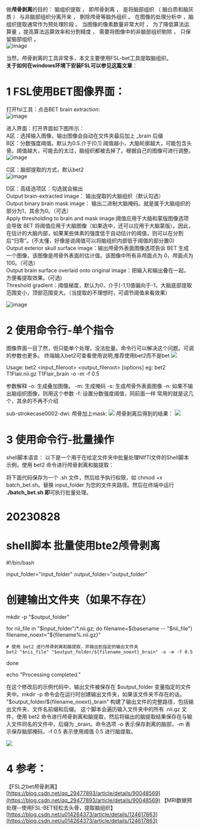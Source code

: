 做**颅骨剥离**的目的：
脑组织提取 ， 即颅骨剥离 ， 是将脑部组织 （ 脑白质和脑灰质 ） 与非脑部组织分离开来 ， 剔除颅骨等脑外组织 。 在图像的处理分析中 ，脑组织提取通常作为预处理阶段 。 当图像的像素数量非常大时 ， 为了降低算法运算量 ，提高算法运算效率和分割精度 ， 需要将图像中的非脑部组织剔除 ， 只保留脑部组织 。   
![image](https://github.com/Alexa2077/Preprocessing-of-stroke-MRI-data/assets/59952693/eeb23410-39a3-425d-b416-1ac177d943f1)
  
当然，颅骨剥离的工具非常多，本文主要使用FSL-bet工具提取脑组织。  
**关于如何在windows环境下安装FSL可以参见这篇文章**：  

# 1 FSL使用BET图像界面：  
打开fsl工具：点击BET brain extraction:  
![image](https://github.com/Alexa2077/Preprocessing-of-stroke-MRI-data/assets/59952693/e3d56725-332d-48f4-ae3a-a1b368c1f2cb)  
  

进入界面：打开界面如下图所示：  
A区：选择输入图像，输出图像会自动在文件夹最后加上 _brain 后缀  
B区：分数强度阈值。默认为0.5.介于[0,1] 阈值越小，大脑轮廓越大，可能包含头骨。阈值越大，可能去的太过，脑组织都被去掉了。根据自己的图像可进行调整。  
![image](https://github.com/Alexa2077/Preprocessing-of-stroke-MRI-data/assets/59952693/95989076-a155-4e83-b409-f66433556e75)
  

C区：脑部提取的方式，默认bet2  
![image](https://github.com/Alexa2077/Preprocessing-of-stroke-MRI-data/assets/59952693/079cb53a-47d1-4d61-84f9-a0fbd0dbbfd3)   

  
D区：高级选项区：勾选就会输出  
	Output brain-extracted image： 输出提取的大脑组织（默认勾选）  
	Output binary brain mask image： 输出二进制大脑掩码。就是属于大脑组织的部分为1，其余为0。（可选）   
	Apply thresholding to brain and mask image:阈值应用于大脑和蒙版图像选项会导致 BET 将阈值应用于大脑图像（如果选中，还可以应用于大脑蒙版）。因此，在估计的大脑内部，如果某些体素的强度低于自动估计的阈值，则可以在分割后“归零”。(不太懂，好像是说阈值可以将脑组织内部低于阈值的部分置0)  
	Output exterior skull surface image：输出颅骨外表面图像选项告诉 BET 生成一个图像，该图像是颅骨外表面的估计值。该图像中所有非颅面点为 0，颅面点为 100。（可选）  
	Output brain surface overlaid onto original image：把输入和输出叠在一起，方便看提取效果。(可选)  
	Threshold gradient：阈值梯度，默认为0，介于[-1,1]值偏向于-1，大脑底部提取范围变小，顶部范围变大。（当提取的不理想时，可调节阈值来看效果）

![image](https://github.com/Alexa2077/Preprocessing-of-stroke-MRI-data/assets/59952693/ab20fa9f-7a2c-4a65-9b03-b2d457a74322)
   
	

# 2 使用命令行-单个指令
图像界面一目了然，但只能单个处理，没法批量。命令行可以解决这个问题。可调的参数也更多。
终端输入bet2可查看使用说明,推荐使用bet2而不是bet
![](6850c1a8896acbce0e570f625f7894cf)

Usage: 
bet2 <input_fileroot> <output_fileroot> [options]
eg: bet2 T1Flair.nii.gz T1Flair_brain -o -m -f 0.5

参数解释
-o: 生成叠加图像。
-m: 生成掩码
-s: 生成颅骨外表面图像
-n: 如果不输出脑组织图像，则用这个参数
-f: 设置分数强度阈值，同前面一样
常用的就是这几个，其余的不再不介绍

sub-strokecase0002-dwi: 颅骨加上mask:
![](b2770f8a59f43802d52b1ddfa7b41570)
颅骨剥离后得到的结果：
![](633718859a2bfcd73159631befda4354)

# 3 使用命令行-批量操作

shell脚本语言：
以下是一个用于在给定文件夹中批量处理NIfTI文件的Shell脚本示例，使用 bet2 命令进行颅骨剥离和脑提取：

将下面代码保存为一个 .sh 文件，然后给予执行权限，如 chmod +x batch_bet.sh。替换 input_folder 为您的文件夹路径。然后在终端中运行 **./batch_bet.sh 即**可执行批量处理。


# 20230828
# shell脚本 批量使用bte2颅骨剥离
#!/bin/bash



input_folder="input_folder"
output_folder="output_folder"

# 创建输出文件夹（如果不存在）
mkdir -p "$output_folder"

for nii_file in "$input_folder"/*.nii.gz; do
    filename=$(basename -- "$nii_file")
    filename_noext="${filename%.nii.gz}"
    
    # 使用 bet2 进行颅骨剥离和脑提取，并输出到指定的输出文件夹
    bet2 "$nii_file" "$output_folder/${filename_noext}_brain" -o -m -f 0.5
done

echo "Processing completed."


在这个修改后的示例代码中，输出文件被保存在 $output_folder 变量指定的文件夹中。mkdir -p 命令会在运行时创建输出文件夹，如果该文件夹不存在的话。
"$output_folder/${filename_noext}_brain" 构建了输出文件的完整路径，包括输出文件夹、文件名前缀和后缀。
这个脚本会遍历输入文件夹中的所有 .nii.gz 文件，使用 bet2 命令进行颅骨剥离和脑提取，然后将输出的脑提取结果保存在与输入文件同名的文件中，后缀为 _brain。命令选项 -o 表示保存剥离的脑部，-m 表示保存脑部掩码，-f 0.5 表示使用阈值 0.5 进行脑提取。

![](c8ded96ab51bf51b234b65e168d7bbc4)

# 4 参考：
【FSL之bet颅骨剥离】
[https://blog.csdn.net/qq_29477893/article/details/90048569](https://blog.csdn.net/qq_29477893/article/details/90048569)
【MRI数据预处理--使用FSL-BET轻松去头骨，提取脑组织】
[https://blog.csdn.net/u014264373/article/details/124617863](https://blog.csdn.net/u014264373/article/details/124617863)
